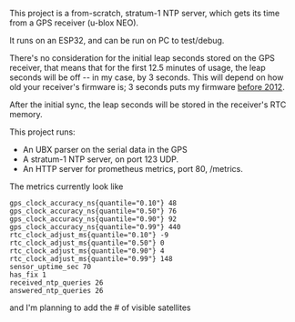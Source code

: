 
This project is a from-scratch, stratum-1 NTP server, which gets its time from a GPS receiver (u-blox NEO).

It runs on an ESP32, and can be run on PC to test/debug.


There's no consideration for the initial leap seconds stored on the GPS receiver, that means that for the first 12.5 minutes of usage, the leap seconds will be off -- in my case, by 3 seconds. This will depend on how old your receiver's firmware is; 3 seconds puts my firmware [before 2012](https://en.wikipedia.org/wiki/Leap_second).

After the initial sync, the leap seconds will be stored in the receiver's RTC memory.

This project runs:
- An UBX parser on the serial data in the GPS
- A stratum-1 NTP server, on port 123 UDP.
- An HTTP server for prometheus metrics, port 80, /metrics.

The metrics currently look like

```
gps_clock_accuracy_ns{quantile="0.10"} 48
gps_clock_accuracy_ns{quantile="0.50"} 76
gps_clock_accuracy_ns{quantile="0.90"} 92
gps_clock_accuracy_ns{quantile="0.99"} 440
rtc_clock_adjust_ms{quantile="0.10"} -9
rtc_clock_adjust_ms{quantile="0.50"} 0
rtc_clock_adjust_ms{quantile="0.90"} 4
rtc_clock_adjust_ms{quantile="0.99"} 148
sensor_uptime_sec 70
has_fix 1
received_ntp_queries 26
answered_ntp_queries 26

```
and I'm planning to add the # of visible satellites
